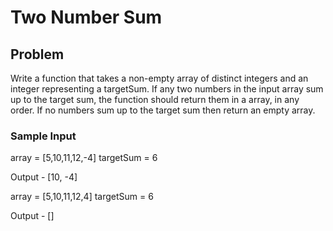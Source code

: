 # Two Number Sum

## Problem
Write a function that takes a non-empty array of distinct integers and an integer representing a targetSum. If any two numbers in the input array sum up to the target sum, the function should return them in a array, in any order. If no numbers sum up to the target sum then return an empty array.

### Sample Input
array = [5,10,11,12,-4]
targetSum = 6

Output - [10, -4]

array = [5,10,11,12,4]
targetSum = 6

Output - []